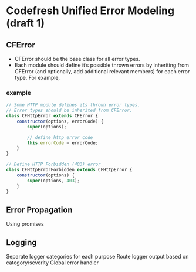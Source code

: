 # Codefresh Unified Error Modeling (draft 1)
## CFError
- CFError should be the base class for all error types.
- Each module should define it’s possible thrown errors by inheriting from CFError (and optionally, add additional relevant members) for each error type. For example,

### example

```javascript
// Some HTTP module defines its thrown error types.
// Error types should be inherited from CFError.
class CFHttpError extends CFError {
    constructor(options, errorCode) {
        super(options);

        // define http error code
        this.errorCode = errorCode;
    }
}

// Define HTTP Forbidden (403) error
class CFHttpErrorForbidden extends CFHttpError {
    constructor(options) {
        super(options, 403);
    }
}
```

## Error Propagation
Using promises

## Logging
Separate logger categories for each purpose
Route logger output based on category/severity
Global error handler
